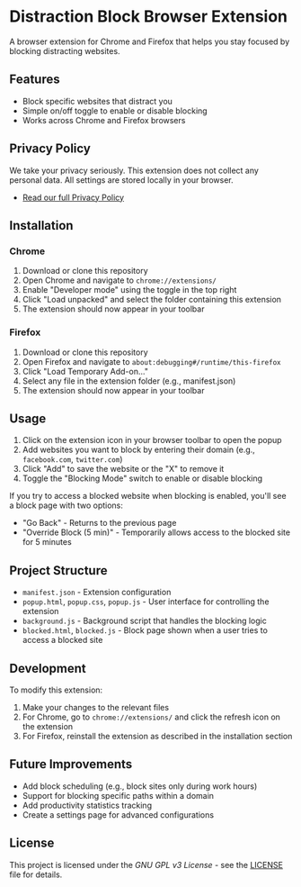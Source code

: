 # Distraction Block Browser Extension

A browser extension for Chrome and Firefox that helps you stay focused by blocking distracting websites.

## Features

- Block specific websites that distract you
- Simple on/off toggle to enable or disable blocking
- Works across Chrome and Firefox browsers

## Privacy Policy

We take your privacy seriously. This extension does not collect any personal data. All settings are stored locally in your browser.

- [Read our full Privacy Policy](privacy.html)

## Installation

### Chrome

1. Download or clone this repository
2. Open Chrome and navigate to `chrome://extensions/`
3. Enable "Developer mode" using the toggle in the top right
4. Click "Load unpacked" and select the folder containing this extension
5. The extension should now appear in your toolbar

### Firefox

1. Download or clone this repository
2. Open Firefox and navigate to `about:debugging#/runtime/this-firefox`
3. Click "Load Temporary Add-on..."
4. Select any file in the extension folder (e.g., manifest.json)
5. The extension should now appear in your toolbar

## Usage

1. Click on the extension icon in your browser toolbar to open the popup
2. Add websites you want to block by entering their domain (e.g., `facebook.com`, `twitter.com`)
3. Click "Add" to save the website or the "X" to remove it
4. Toggle the "Blocking Mode" switch to enable or disable blocking

If you try to access a blocked website when blocking is enabled, you'll see a block page with two options:

- "Go Back" - Returns to the previous page
- "Override Block (5 min)" - Temporarily allows access to the blocked site for 5 minutes

## Project Structure

- `manifest.json` - Extension configuration
- `popup.html`, `popup.css`, `popup.js` - User interface for controlling the extension
- `background.js` - Background script that handles the blocking logic
- `blocked.html`, `blocked.js` - Block page shown when a user tries to access a blocked site

## Development

To modify this extension:

1. Make your changes to the relevant files
2. For Chrome, go to `chrome://extensions/` and click the refresh icon on the extension
3. For Firefox, reinstall the extension as described in the installation section

## Future Improvements

- Add block scheduling (e.g., block sites only during work hours)
- Support for blocking specific paths within a domain
- Add productivity statistics tracking
- Create a settings page for advanced configurations

## License

This project is licensed under the _GNU GPL v3 License_ - see the [LICENSE](LICENSE.md) file for details.
